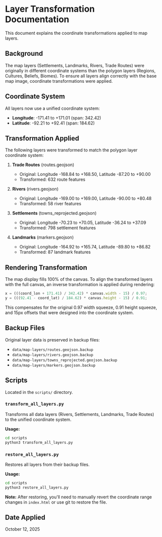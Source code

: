 # Layer Transformation Documentation

This document explains the coordinate transformations applied to map layers.

## Background

The map layers (Settlements, Landmarks, Rivers, Trade Routes) were originally in different coordinate systems than the polygon layers (Regions, Cultures, Beliefs, Biomes). To ensure all layers align correctly with the base map image, coordinate transformations were applied.

## Coordinate System

All layers now use a unified coordinate system:
- **Longitude**: -171.41 to +171.01 (span: 342.42)
- **Latitude**: -92.21 to +92.41 (span: 184.62)

## Transformation Applied

The following layers were transformed to match the polygon layer coordinate system:

1. **Trade Routes** (routes.geojson)
   - Original: Longitude -168.84 to +168.50, Latitude -87.20 to +90.00
   - Transformed: 632 route features

2. **Rivers** (rivers.geojson)
   - Original: Longitude -169.00 to +169.00, Latitude -90.00 to +80.48
   - Transformed: 58 river features

3. **Settlements** (towns_reprojected.geojson)
   - Original: Longitude -70.23 to +70.05, Latitude -36.24 to +37.09
   - Transformed: 798 settlement features

4. **Landmarks** (markers.geojson)
   - Original: Longitude -164.92 to +165.74, Latitude -89.80 to +86.82
   - Transformed: 87 landmark features

## Rendering Transformation

The map display fills 100% of the canvas. To align the transformed layers with the full canvas, an inverse transformation is applied during rendering:

```javascript
x = (((coord_lon + 171.41) / 342.42) * canvas.width - 15) / 0.97;
y = (((92.41 - coord_lat) / 184.62) * canvas.height - 15) / 0.91;
```

This compensates for the original 0.97 width squeeze, 0.91 height squeeze, and 15px offsets that were designed into the coordinate system.

## Backup Files

Original layer data is preserved in backup files:
- `data/map-layers/routes.geojson.backup`
- `data/map-layers/rivers.geojson.backup`
- `data/map-layers/towns_reprojected.geojson.backup`
- `data/map-layers/markers.geojson.backup`

## Scripts

Located in the `scripts/` directory.

### `transform_all_layers.py`
Transforms all data layers (Rivers, Settlements, Landmarks, Trade Routes) to the unified coordinate system.

**Usage:**
```bash
cd scripts
python3 transform_all_layers.py
```

### `restore_all_layers.py`
Restores all layers from their backup files.

**Usage:**
```bash
cd scripts
python3 restore_all_layers.py
```

**Note:** After restoring, you'll need to manually revert the coordinate range changes in `index.html` or use git to restore the file.

## Date Applied
October 12, 2025
